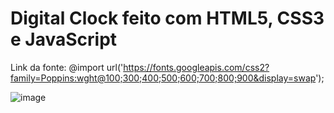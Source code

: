 # Digital Clock feito com HTML5, CSS3 e JavaScript

Link da fonte: @import url('https://fonts.googleapis.com/css2?family=Poppins:wght@100;300;400;500;600;700;800;900&display=swap');

![image](https://user-images.githubusercontent.com/87333149/173458968-f87912b7-f089-49e5-80ab-f4ab07156849.png)
